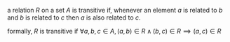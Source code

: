 a relation $R$ on a set $A$ is transitive if, whenever an element $a$ is related to $b$ and $b$ is related to $c$ then $a$ is also related to $c$.

formally, $R$ is transitive if $\forall a,b,c \in A, (a,b) \in R \wedge (b,c) \in R \implies (a,c) \in R$

